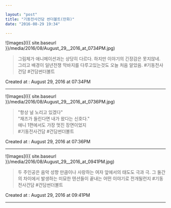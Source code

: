 ```yaml
---

layout: "post"  
title: "기동전사건담 썬더볼트(만화)"  
date: "2016-08-29 19:34"

---
```


![Images]({{ site.baseurl }}/media/2016/08/August_29__2016_at_0734PM.jpg)

> 그림체가 애니메이션과는 상당히 다르다. 하지만 이야기의 긴장감은 못지않네. 그리고 배경이 일년전쟁 막바지를 다루고있는것도 오늘 처음 알았음. #기동전사건담 #건담썬더볼트

Created at : August 29, 2016 at 07:34PM

- - - - -

![Images]({{ site.baseurl }}/media/2016/08/August_29__2016_at_0736PM.jpg)

> "항상 널 노리고 있겠다"  
> "재즈가 들린다면 내가 왔다는 신호다."  
> 애니 1편에서도 가장 멋진 장면이었지  
> \#기동전사건담 #건담썬더볼트

Created at : August 29, 2016 at 07:36PM

- - - - -

![Images]({{ site.baseurl }}/media/2016/08/August_29__2016_at_0941PM.jpg)

> 두 주인공은 음악 성향 만큼이나 사랑하는 여자 앞에서의 태도도 극과 극. 그 둘간의 차이에서 발생하는 미묘한 텐션들이 끝내는 어떤 이야기로 전개될런지 #기동전사건담 #건담썬더볼트

Created at : August 29, 2016 at 09:41PM

- - - - -
